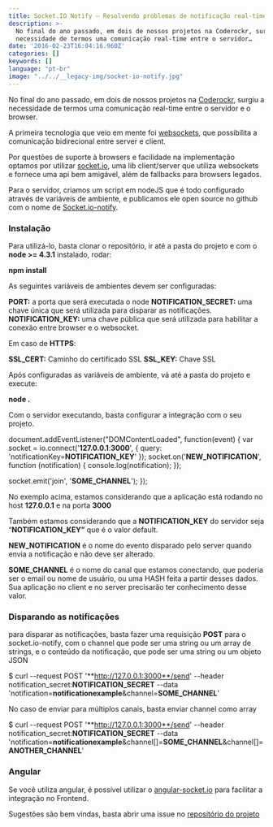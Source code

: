 ```yaml
---
title: Socket.IO Notify — Resolvendo problemas de notificação real-time
description: >-
  No final do ano passado, em dois de nossos projetos na Coderockr, surgiu a
  necessidade de termos uma comunicação real-time entre o servidor…
date: '2016-02-23T16:04:16.960Z'
categories: []
keywords: []
language: "pt-br"
image: "../../__legacy-img/socket-io-notify.jpg"
---
```


No final do ano passado, em dois de nossos projetos na [Coderockr](http://www.coderockr.com), surgiu a necessidade de termos uma comunicação real-time entre o servidor e o browser.

A primeira tecnologia que veio em mente foi [websockets](https://developer.mozilla.org/pt-br/docs/WebSockets), que possibilita a comunicação bidirecional entre server e client.

Por questões de suporte à browsers e facilidade na implementação optamos por utilizar [socket.io](http://socket.io/), uma lib client/server que utiliza websockets e fornece uma api bem amigável, além de fallbacks para browsers legados.

Para o servidor, criamos um script em nodeJS que é todo configurado através de variáveis de ambiente, e publicamos ele open source no github com o nome de [Socket.io-notify](https://github.com/viniciusdacal/socket.io-notify).

### Instalação

Para utilizá-lo, basta clonar o repositório, ir até a pasta do projeto e com o **node >= 4.3.1** instalado, rodar:

**npm install**

As seguintes variáveis de ambientes devem ser configuradas:

**PORT:** a porta que será executada o node
**NOTIFICATION\_SECRET:** uma chave única que será utilizada para disparar as notificações.
**NOTIFICATION\_KEY:** uma chave pública que será utilizada para habilitar a conexão entre browser e o websocket.

Em caso de **HTTPS**:

**SSL\_CERT:** Caminho do certificado SSL
**SSL\_KEY:** Chave SSL

Após configuradas as variáveis de ambiente, vá até a pasta do projeto e execute:

**node .**

Com o servidor executando, basta configurar a integração com o seu projeto.

document.addEventListener("DOMContentLoaded", function(event) {
  var socket = io.connect('**127.0.0.1**:**3000**', {
    query: 'notificationKey=**NOTIFICATION\_KEY**'
  });
  socket.on('**NEW\_NOTIFICATION**', function (notification) {
    console.log(notification);
  });

  socket.emit('join', '**SOME\_CHANNEL**');
});

No exemplo acima, estamos considerando que a aplicação está rodando no host **127.0.0.1** e na porta **3000**

Também estamos considerando que a **NOTIFICATION\_KEY** do servidor seja “**NOTIFICATION\_KEY”** que é o valor default.

**NEW\_NOTIFICATION** é o nome do evento disparado pelo server quando envia a notificação e não deve ser alterado.

**SOME\_CHANNEL** é o nome do canal que estamos conectando, que poderia ser o email ou nome de usuário, ou uma HASH feita a partir desses dados. Sua aplicação no client e no server precisarão ter conhecimento desse valor.

### Disparando as notificações

para disparar as notificações, basta fazer uma requisição **POST** para o socket.io-notify, com o channel que pode ser uma string ou um array de strings, e o conteúdo da notificação, que pode ser uma string ou um objeto JSON

$ curl --request POST '**http://127.0.0.1:3000**/send' --header notification\_secret:**NOTIFICATION\_SECRET** --data 'notification=**notificationexample**&channel=**SOME\_CHANNEL**'

No caso de enviar para múltiplos canais, basta enviar channel como array

$ curl --request POST '**http://127.0.0.1:3000**/send' --header notification\_secret:**NOTIFICATION\_SECRET** --data 'notification=**notificationexample**&channel\[\]=**SOME\_CHANNEL**&channel\[\]=**ANOTHER\_CHANNEL**'

### Angular

Se você utiliza angular, é possível utilizar o [angular-socket.io](https://github.com/btford/angular-socket-io) para facilitar a integração no Frontend.

Sugestões são bem vindas, basta abrir uma issue no [repositório do projeto](https://github.com/viniciusdacal/socket.io-notify)

